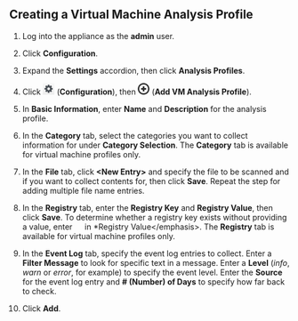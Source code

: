 ## Creating a Virtual Machine Analysis Profile

1.  Log into the appliance as the **admin** user.

2.  Click **Configuration**.

3.  Expand the **Settings** accordion, then click **Analysis Profiles**.

4.  Click ![image](/images/1847.png) (**Configuration**), then
    ![image](/images/1862.png) (**Add VM Analysis Profile**).

5.  In **Basic Information**, enter **Name** and **Description** for the
    analysis profile.

6.  In the **Category** tab, select the categories you want to collect
    information for under **Category Selection**. The **Category** tab
    is available for virtual machine profiles only.

7.  In the **File** tab, click **\<New Entry\>** and specify the file to
    be scanned and if you want to collect contents for, then click
    **Save**. Repeat the step for adding multiple file name entries.

8.  In the **Registry** tab, enter the **Registry Key** and **Registry
    Value**, then click **Save**. To determine whether a registry key
    exists without providing a value, enter `  ` in \*Registry
    Value\</emphasis\>. The **Registry** tab is available for virtual
    machine profiles only.

9.  In the **Event Log** tab, specify the event log entries to collect.
    Enter a **Filter Message** to look for specific text in a message.
    Enter a **Level** (*info*, *warn* or *error*, for example) to
    specify the event level. Enter the **Source** for the event log
    entry and **\# (Number) of Days** to specify how far back to check.

10. Click **Add**.
